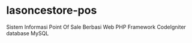 # lasoncestore-pos
Sistem Informasi Point Of Sale Berbasi Web PHP Framework CodeIgniter database MySQL
